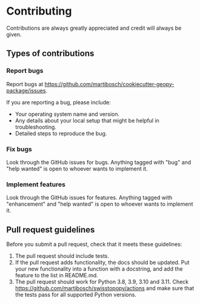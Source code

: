 # Contributing

Contributions are always greatly appreciated and credit will always be given.

## Types of contributions

### Report bugs

Report bugs at https://github.com/martibosch/cookiecutter-geopy-package/issues.

If you are reporting a bug, please include:

- Your operating system name and version.
- Any details about your local setup that might be helpful in troubleshooting.
- Detailed steps to reproduce the bug.

### Fix bugs

Look through the GitHub issues for bugs. Anything tagged with "bug" and "help wanted" is open to whoever wants to implement it.

### Implement features

Look through the GitHub issues for features. Anything tagged with "enhancement" and "help wanted" is open to whoever wants to implement it.

## Pull request guidelines

Before you submit a pull request, check that it meets these guidelines:

1. The pull request should include tests.
1. If the pull request adds functionality, the docs should be updated. Put your new functionality into a function with a docstring, and add the feature to the list in README.md.
1. The pull request should work for Python 3.8, 3.9, 3.10 and 3.11. Check https://github.com/martibosch/swisstopopy/actions and make sure that the tests pass for all supported Python versions.
